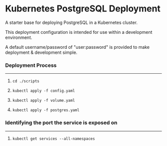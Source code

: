 # Kubernetes PostgreSQL Deployment
A starter base for deploying PostgreSQL in a Kubernetes cluster. 

This deployment configuration is intended for use within a development environment.

A default username/password of "user:password" is provided to make deployment & development simple.



### Deployment Process
---
1. ```cd ./scripts```

2. ```kubectl apply -f config.yaml```

3. ```kubectl apply -f volume.yaml```

4. ```kubectl apply -f postgres.yaml```

### Identifying the port the service is exposed on
---
1. ```kubectl get services --all-namespaces```
